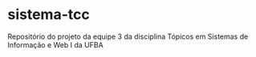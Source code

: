 # sistema-tcc
Repositório do projeto da equipe 3 da disciplina Tópicos em Sistemas de Informação e Web I da UFBA
